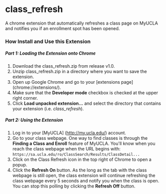 # class_refresh

A chrome extension that automatically refreshes a class page on 
MyUCLA and notifies you if an enrollment spot has been opened.

### How Install and Use this Extension

##### Part 1: Loading the Extension onto Chrome 

1. Download the class_refresh.zip from release v1.0.
2. Unzip class_refresh.zip in a directory where you want to save
the extension.
3. Open up Google Chrome and go to your [extensions page] 
(chrome://extensions/).
4. Make sure that the **Developer mode** checkbox is checked at 
the upper right corner.
5. Click **Load unpacked extension...** and select the directory
that contains your extension (i.e. *class_refresh*).

##### Part 2: Using the Extension

1. Log in to your [MyUCLA] (http://my.ucla.edu/) account.
2. Go to your class webpage. One way to find classes is through
the **Finding a Class and Enroll** feature of MyUCLA. You'll know
when you reach the class webpage when the URL begins with:
`https://sa.ucla.edu/ro/ClassSearch/Results/ClassDetail...`
3. Click on the Class Refresh icon in the top right of Chrome to
open a popup.
4. Click the **Refresh On** button. As the long as the tab with
the class webpage is still open, the class extension will continue
refreshing the class webpage every 5 seconds and notify you when
the class is open. You can stop this polling by clicking the
**Refresh Off** button.